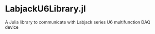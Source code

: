 # LabjackU6Library.jl
A Julia library to communicate with Labjack series U6 multifunction DAQ device
